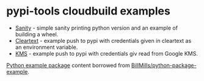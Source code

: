 # pypi-tools cloudbuild examples

* [Sanity](./cloudbuild.yaml) - simple sanity printing python version and an example of building a wheel.
* [Cleartext](./cleartext-cloudbuild.yaml) - example push to pypi with credentials given in cleartext as an environment variable.
* [KMS](./kms-cloudbuild.yaml) - example push to pypi with credentials giv read from Google KMS.

[Python example package](./example-package) content borrowed from [BillMills/python-package-example](https://github.com/BillMills/python-package-example).

